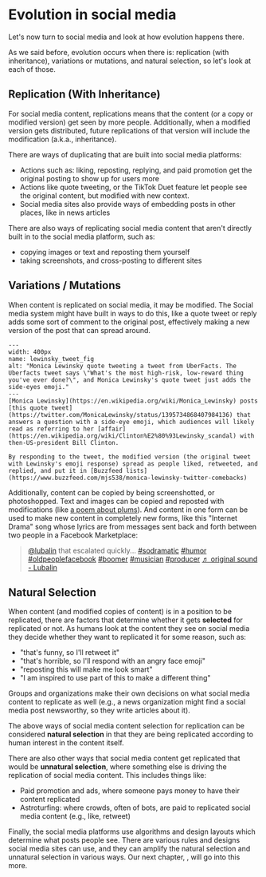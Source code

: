 # Evolution in social media

Let's now turn to social media and look at how evolution happens there.

As we said before, evolution occurs when there is: replication (with inheritance), variations or mutations, and natural selection, so let's look at each of those.


## Replication (With Inheritance)
For social media content, replications means that the content (or a copy or modified version) get seen by more people. Additionally, when a modified version gets distributed, future replications of that version will include the modification (a.k.a., inheritance).

There are ways of duplicating that are built into social media platforms:
- Actions such as: liking, reposting, replying, and paid promotion get the original posting to show up for users more
- Actions like quote tweeting, or the TikTok Duet feature let people see the original content, but modified with new context.
- Social media sites also provide ways of embedding posts in other places, like in news articles

There are also ways of replicating social media content that aren't directly built in to the social media platform, such as:
- copying images or text and reposting them yourself
- taking screenshots, and cross-posting to different sites

## Variations / Mutations
When content is replicated on social media, it may be modified. The Social media system might have built in ways to do this, like a quote tweet or reply adds some sort of comment to the original post, effectively making a new version of the post that can spread around.


```{figure} lewinsky_tweet.jpg
---
width: 400px
name: lewinsky_tweet_fig
alt: "Monica Lewinsky quote tweeting a tweet from UberFacts. The Uberfacts tweet says \"What's the most high-risk, low-reward thing you've ever done?\", and Monica Lewinsky's quote tweet just adds the side-eyes emoji."
---
[Monica Lewinsky](https://en.wikipedia.org/wiki/Monica_Lewinsky) posts [this quote tweet](https://twitter.com/MonicaLewinsky/status/1395734868407984136) that answers a question with a side-eye emoji, which audiences will likely read as referring to her [affair](https://en.wikipedia.org/wiki/Clinton%E2%80%93Lewinsky_scandal) with then-US-president Bill Clinton.

By responding to the tweet, the modified version (the original tweet with Lewinsky's emoji response) spread as people liked, retweeted, and replied, and put it in [Buzzfeed lists](https://www.buzzfeed.com/mjs538/monica-lewinsky-twitter-comebacks)
```

Additionally, content can be copied by being screenshotted, or photoshopped. Text and images can be copied and reposted with modifications (like [a poem about plums](https://www.vox.com/2017/12/1/16723210/this-is-just-to-say-plums-twitter-baby-shoes)). And content in one form can be used to make new content in completely new forms, like this "Internet Drama" song whose lyrics are from messages sent back and forth between two people in a Facebook Marketplace:

<blockquote class="tiktok-embed" cite="https://www.tiktok.com/@lubalin/video/6909126447332347142" data-video-id="6909126447332347142" style="max-width: 605px;min-width: 325px;" > <section> <a target="_blank" title="@lubalin" href="https://www.tiktok.com/@lubalin?refer=embed">@lubalin</a> that escalated quickly... <a title="sodramatic" target="_blank" href="https://www.tiktok.com/tag/sodramatic?refer=embed">#sodramatic</a> <a title="humor" target="_blank" href="https://www.tiktok.com/tag/humor?refer=embed">#humor</a> <a title="oldpeoplefacebook" target="_blank" href="https://www.tiktok.com/tag/oldpeoplefacebook?refer=embed">#oldpeoplefacebook</a> <a title="boomer" target="_blank" href="https://www.tiktok.com/tag/boomer?refer=embed">#boomer</a> <a title="musician" target="_blank" href="https://www.tiktok.com/tag/musician?refer=embed">#musician</a> <a title="producer" target="_blank" href="https://www.tiktok.com/tag/producer?refer=embed">#producer</a> <a target="_blank" title="♬ original sound - Lubalin" href="https://www.tiktok.com/music/original-sound-6909126476889656070?refer=embed">♬ original sound - Lubalin</a> </section> </blockquote> <script async src="https://www.tiktok.com/embed.js"></script>

## Natural Selection
When content (and modified copies of content) is in a position to be replicated, there are factors that determine whether it gets __selected__ for replicated or not. As humans look at the content they see on social media they decide whether they want to replicated it for some reason, such as:
- "that's funny, so I'll retweet it"
- "that's horrible, so I'll respond with an angry face emoji"
- "reposting this will make me look smart"
- "I am inspired to use part of this to make a different thing"

Groups and organizations make their own decisions on what social media content to replicate as well (e.g., a news organization might find a social media post newsworthy, so they write articles about it).

The above ways of social media content selection for replication can be considered __natural selection__ in that they are being replicated according to human interest in the content itself.

There are also other ways that social media content get replicated that would be __unnatural selection__, where something else is driving the replication of social media content. This includes things like:
- Paid promotion and ads, where someone pays money to have their content replicated
- Astroturfing: where crowds, often of bots, are paid to replicated social media content (e.g., like, retweet)


Finally, the social media platforms use algorithms and design layouts which determine what posts people see. There are various rules and designs social media sites can use, and they can amplify the natural selection and unnatural selection in various ways. Our next chapter, [](../ch12_recommendations/00_recommendations.md), will go into this more.
